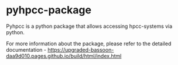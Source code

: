 # pyhpcc-package

Pyhpcc is a python package that allows accessing hpcc-systems via python.

For more information about the package, please refer to the detailed documentation - https://upgraded-bassoon-daa9d010.pages.github.io/build/html/index.html

